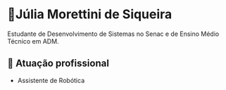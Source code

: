 
# 📌Júlia Morettini de Siqueira

Estudante de Desenvolvimento de Sistemas no Senac e de Ensino Médio Técnico em ADM.

## 🤖 Atuação profissional

 - Assistente de Robótica
